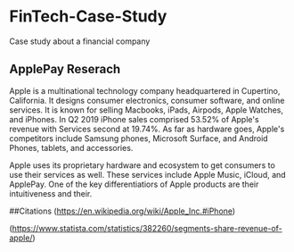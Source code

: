# FinTech-Case-Study
Case study about a financial company

## ApplePay Reserach

Apple is a multinational technology company headquartered in Cupertino, California. It designs consumer electronics, consumer software, and online services. It is known for selling Macbooks, iPads, Airpods, Apple Watches, and iPhones. In Q2 2019 iPhone sales comprised 53.52% of Apple's revenue with Services second at 19.74%. As far as hardware goes, Apple's competitors include Samsung phones, Microsoft Surface, and Android Phones, tablets, and accessories.

Apple uses its proprietary hardware and ecosystem to get consumers to use their services as well. These services include Apple Music, iCloud, and ApplePay. One of the key differentiatiors of Apple products are their intuitiveness and their.







##Citations
(https://en.wikipedia.org/wiki/Apple_Inc.#iPhone)

(https://www.statista.com/statistics/382260/segments-share-revenue-of-apple/)